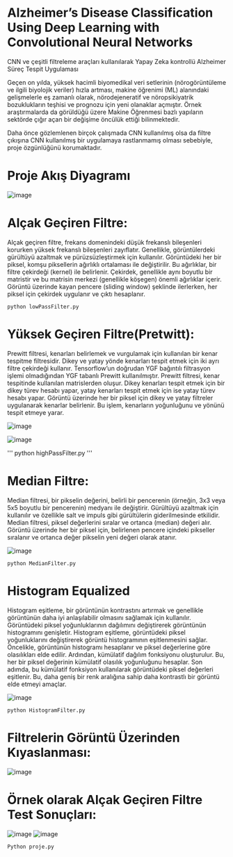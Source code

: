 # Alzheimer’s Disease Classification Using Deep Learning with Convolutional Neural Networks
 CNN ve çeşitli filtreleme araçları kullanılarak Yapay Zeka kontrollü Alzheimer Süreç Tespit Uygulaması

Geçen on yılda, yüksek hacimli biyomedikal veri setlerinin (nörogörüntüleme ve ilgili biyolojik veriler) hızla artması, makine öğrenimi (ML) alanındaki gelişmelerle eş zamanlı olarak, nörodejeneratif ve nöropsikiyatrik bozuklukların teşhisi ve prognozu için yeni olanaklar açmıştır. Örnek araştırmalarda da görüldüğü üzere Makine Öğrenmesi bazlı yapıların sektörde çığır açan bir değişime öncülük ettiği bilinmektedir.

Daha önce gözlemlenen birçok çalışmada CNN kullanılmış olsa da filtre çıkışına CNN kullanılmış bir uygulamaya rastlanmamış olması sebebiyle, proje özgünlüğünü korumaktadır.
# Proje Akış Diyagramı
![image](https://github.com/ofarukusta/Alzheimer-s-Disease-Classification-Using-Convolutional-Neural-Networks-and-Filtering/assets/110857814/dc4fc811-b6d2-470f-962d-fc0757b4f8d7)

# Alçak Geçiren Filtre:
Alçak geçiren filtre, frekans domenindeki düşük frekanslı bileşenleri korurken yüksek frekanslı bileşenleri zayıflatır. Genellikle, görüntülerdeki gürültüyü azaltmak ve pürüzsüzleştirmek için kullanılır.
Görüntüdeki her bir piksel, komşu piksellerin ağırlıklı ortalaması ile değiştirilir.
Bu ağırlıklar, bir filtre çekirdeği (kernel) ile belirlenir. Çekirdek, genellikle aynı boyutlu bir matristir ve bu matrisin merkezi (genellikle köşegen) önemli ağırlıklar içerir.
Görüntü üzerinde kayan pencere (sliding window) şeklinde ilerlerken, her piksel için çekirdek uygulanır ve çıktı hesaplanır.

```
python lowPassFilter.py
```

# Yüksek Geçiren Filtre(Pretwitt):

Prewitt filtresi, kenarları belirlemek ve vurgulamak için kullanılan bir kenar tespitme filtresidir. Dikey ve yatay yönde kenarları tespit etmek için iki ayrı filtre çekirdeği kullanır. Tensorflow’un doğrudan YGF bağıntılı filtrasyon işlemi olmadığından YGF tabanlı Prewitt kullanılmıştır.
Prewitt filtresi, kenar tespitinde kullanılan matrislerden oluşur. Dikey kenarları tespit etmek için bir dikey türev hesabı yapar, yatay kenarları tespit etmek için ise yatay türev hesabı yapar.
Görüntü üzerinde her bir piksel için dikey ve yatay filtreler uygulanarak kenarlar belirlenir. Bu işlem, kenarların yoğunluğunu ve yönünü tespit etmeye yarar.

![image](https://github.com/ofarukusta/Alzheimer-s-Disease-Classification-Using-Convolutional-Neural-Networks-and-Filtering/assets/110857814/b268d207-2fa1-46db-85e4-a971c6f9f87d)

![image](https://github.com/ofarukusta/Alzheimer-s-Disease-Classification-Using-Convolutional-Neural-Networks-and-Filtering/assets/110857814/dd564511-46b5-40e2-8312-13d4ff2c63c6)

'''
python highPassFilter.py
'''

# Median Filtre:
Median filtresi, bir pikselin değerini, belirli bir pencerenin (örneğin, 3x3 veya 5x5 boyutlu bir pencerenin) medyanı ile değiştirir. Gürültüyü azaltmak için kullanılır ve özellikle salt ve impuls gibi gürültülerin giderilmesinde etkilidir.
Median filtresi, piksel değerlerini sıralar ve ortanca (median) değeri alır.
Görüntü üzerinde her bir piksel için, belirlenen pencere içindeki pikseller sıralanır ve ortanca değer pikselin yeni değeri olarak atanır.

![image](https://github.com/ofarukusta/Alzheimer-s-Disease-Classification-Using-Convolutional-Neural-Networks-and-Filtering/assets/110857814/b5b8d396-2d49-4074-89dd-fbe1affdc0db)

```
python MedianFilter.py
```

# Histogram Equalized
Histogram eşitleme, bir görüntünün kontrastını artırmak ve genellikle görüntünün daha iyi anlaşılabilir olmasını sağlamak için kullanılır. Görüntüdeki piksel yoğunluklarının dağılımını değiştirerek görüntünün histogramını genişletir.
Histogram eşitleme, görüntüdeki piksel yoğunluklarını değiştirerek görüntü histogramının eşitlenmesini sağlar.
Öncelikle, görüntünün histogramı hesaplanır ve piksel değerlerine göre olasılıkları elde edilir.
Ardından, kümülatif dağılım fonksiyonu oluşturulur. Bu, her bir piksel değerinin kümülatif olasılık yoğunluğunu hesaplar.
Son adımda, bu kümülatif fonksiyon kullanılarak görüntüdeki piksel değerleri eşitlenir. Bu, daha geniş bir renk aralığına sahip daha kontrastlı bir görüntü elde etmeyi amaçlar.

![image](https://github.com/ofarukusta/Alzheimer-s-Disease-Classification-Using-Convolutional-Neural-Networks-and-Filtering/assets/110857814/72c7c70d-b6b3-44f2-a161-bb50b93c1b41)

```
python HistogramFilter.py
```

# Filtrelerin Görüntü Üzerinden Kıyaslanması:
![image](https://github.com/ofarukusta/Alzheimer-s-Disease-Classification-Using-Convolutional-Neural-Networks-and-Filtering/assets/110857814/bd5a9af5-db0f-437b-8051-1c028374b77d)

# Örnek olarak Alçak Geçiren Filtre Test Sonuçları:
![image](https://github.com/ofarukusta/Alzheimer-s-Disease-Classification-Using-Convolutional-Neural-Networks-and-Filtering/assets/110857814/38ef7504-f7b8-43a5-b4f5-cb4fa2bcee2a)
![image](https://github.com/ofarukusta/Alzheimer-s-Disease-Classification-Using-Convolutional-Neural-Networks-and-Filtering/assets/110857814/f3037c05-e9f5-4bf3-8f78-b059a1f3665e)


```
Python proje.py
```


